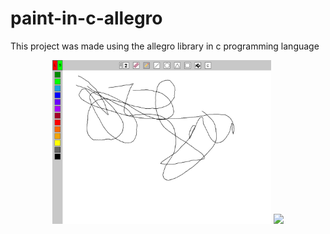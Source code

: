 # paint-in-c-allegro
This project was made using the allegro library in c programming language


<p align="center">
  <img src="https://raw.githubusercontent.com/dogukanozcan/paint-in-c-allegro/master/Screenshot.bmp" width="350"/>
  <img src="your_relative_path_here_number_2_large_name" width="350"/>
</p>
